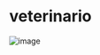 # veterinario
![image](https://user-images.githubusercontent.com/113271826/218607939-6cbb4259-172c-4e9e-94a1-bf43efad8367.png)
